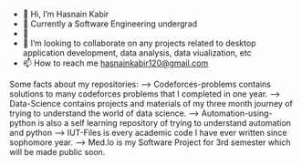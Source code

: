 - 👋 Hi, I’m Hasnain Kabir
- 👀 Currently a Software Engineering undergrad
- 🌱 
- 💞️ I’m looking to collaborate on any projects related to desktop application development, data analysis, data viualization, etc
- 📫 How to reach me hasnainkabir120@gmail.com

<!---
HasnainKabir-repos/Hasnain-Kabir is a ✨ special ✨ repository because its `README.md` (this file) appears on your GitHub profile.
You can click the Preview link to take a look at your changes.
--->

Some facts about my repositories:
  --> Codeforces-problems contains solutions to many codeforces problems that I completed in one year.
  --> Data-Science contains projects and materials of my three month journey of trying to understand the world of data science.
  --> Automation-using-python is also a self learning repository of trying to understand automation and python
  --> IUT-Files is every academic code I have ever written since sophomore year.
  --> Med.Io is my Software Project for 3rd semester which will be made public soon.
